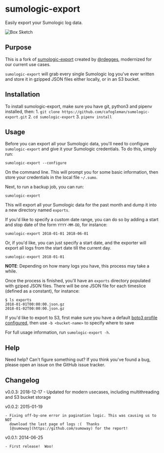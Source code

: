 # sumologic-export

Easily export your Sumologic log data.

![Box Sketch](https://github.com/rdegges/sumologic-export/raw/master/assets/box-sketch.jpg)


## Purpose

This is a fork of [sumologic-export](https://github.com/rdegges/sumologic-export) created by [@rdegges](https://github.com/rdegges), modernized for our current use cases.

`sumologic-export` will grab every single Sumologic log you've ever written
and store it in gzipped JSON files either locally, or in an S3 bucket.


## Installation

To install sumologic-export, make sure you have git, python3 and pipenv installed, then:
    1. `git clone https://github.com/cafogleman/sumologic-export.git`
    2. `cd sumologic-export`
    3. `pipenv install`

## Usage

Before you can export all your Sumologic data, you'll need to configure
`sumologic-export` and give it your Sumologic credentials.  To do this,
simply run:

```console
sumologic-export --configure
```

On the command line.  This will prompt you for some basic information, then
store your credentials in the local file `~/.sumo`.

Next, to run a backup job, you can run:

```console
sumologic-export
```

This will export all your Sumologic data for the past month and dump it into a
new directory named `exports`.

If you'd like to specify a custom date range, you can do so by adding a start
and stop date of the form `YYYY-MM-DD`, for instance:

```console
sumologic-export 2018-01-01 2018-06-01
```

Or, if you'd like, you can just specify a start date, and the exporter will
export all logs from the start date till the current day.

```console
sumologic-export 2018-01-01
```

**NOTE**: Depending on how many logs you have, this process may take a while.

Once the process is finished, you'll have an `exports` directory populated with
gziped JSON files.  There will be one JSON file for each timeslice (defined as a constant), for instance:

```console
$ ls exports
2018-01-01T00:00:00.json.gz
2018-01-02T00:00:00.json.gz
```

If you'd like to export to S3, first make sure you have a default [boto3 profile configured](https://boto3.amazonaws.com/v1/documentation/api/latest/guide/configuration.html), then use `-b <bucket-name>` to specify where to save

For full usage information, run `sumologic-export -h`.


## Help

Need help?  Can't figure something out?  If you think you've found a bug, please
open an issue on the GitHub issue tracker.

## Changelog

v0.0.3: 2018-12-17
    - Updated for modern usecases, including multithreading and S3 bucket storage

v0.0.2: 2015-01-19

    - Fixing off-by-one error in pagination logic. This was causing us to NOT
      download the last page of logs :(  Thanks
      [@sumoway](https://github.com/sumoway) for the report!

v0.0.1: 2014-06-25

    - First release!  Woo!
